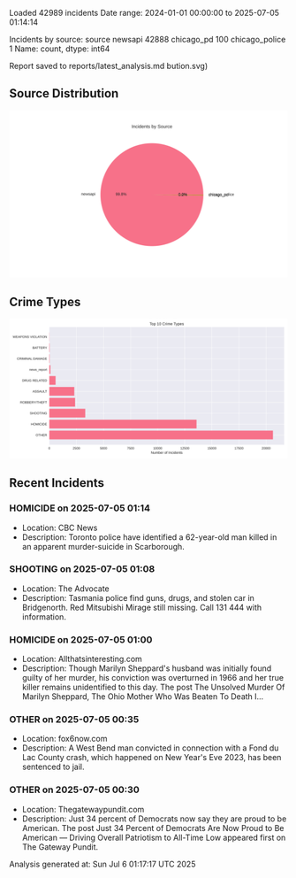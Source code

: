 
Loaded 42989 incidents
Date range: 2024-01-01 00:00:00 to 2025-07-05 01:14:14

Incidents by source:
source
newsapi           42888
chicago_pd          100
chicago_police        1
Name: count, dtype: int64

Report saved to reports/latest_analysis.md
bution.svg)

## Source Distribution
![Source Distribution](images/source_distribution.svg)

## Crime Types
![Crime Types](images/crime_types.svg)

## Recent Incidents

### HOMICIDE on 2025-07-05 01:14
- Location: CBC News
- Description: Toronto police have identified a 62-year-old man killed in an apparent murder-suicide in Scarborough.


### SHOOTING on 2025-07-05 01:08
- Location: The Advocate
- Description: Tasmania police find guns, drugs, and stolen car in Bridgenorth. Red Mitsubishi Mirage still missing. Call 131 444 with information.


### HOMICIDE on 2025-07-05 01:00
- Location: Allthatsinteresting.com
- Description: Though Marilyn Sheppard's husband was initially found guilty of her murder, his conviction was overturned in 1966 and her true killer remains unidentified to this day.
The post The Unsolved Murder Of Marilyn Sheppard, The Ohio Mother Who Was Beaten To Death I…


### OTHER on 2025-07-05 00:35
- Location: fox6now.com
- Description: A West Bend man convicted in connection with a Fond du Lac County crash, which happened on New Year's Eve 2023, has been sentenced to jail.


### OTHER on 2025-07-05 00:30
- Location: Thegatewaypundit.com
- Description: Just 34 percent of Democrats now say they are proud to be American.
The post Just 34 Percent of Democrats Are Now Proud to Be American — Driving Overall Patriotism to All-Time Low appeared first on The Gateway Pundit.

Analysis generated at: Sun Jul  6 01:17:17 UTC 2025
